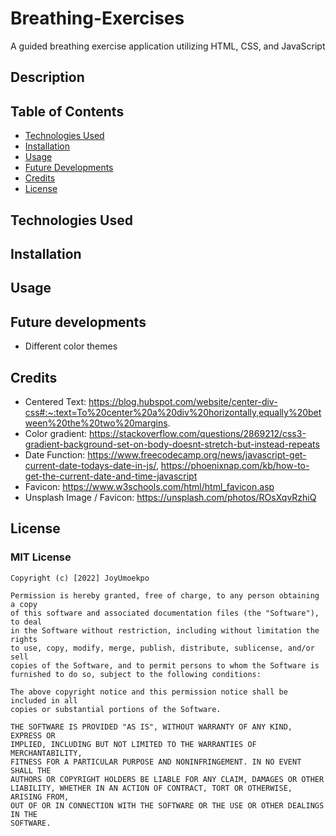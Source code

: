 # Breathing-Exercises
 A guided breathing exercise application utilizing HTML, CSS, and JavaScript

## Description

## Table of Contents

* [Technologies Used](#technologies-used)
* [Installation](#installation)
* [Usage](#usage)
* [Future Developments](#future-developments)
* [Credits](#credits)
* [License](#license)

## Technologies Used

## Installation

## Usage

## Future developments
* Different color themes

## Credits
* Centered Text: https://blog.hubspot.com/website/center-div-css#:~:text=To%20center%20a%20div%20horizontally,equally%20between%20the%20two%20margins.
* Color gradient: https://stackoverflow.com/questions/2869212/css3-gradient-background-set-on-body-doesnt-stretch-but-instead-repeats
* Date Function: 
https://www.freecodecamp.org/news/javascript-get-current-date-todays-date-in-js/, 
https://phoenixnap.com/kb/how-to-get-the-current-date-and-time-javascript
* Favicon: https://www.w3schools.com/html/html_favicon.asp
* Unsplash Image / Favicon: https://unsplash.com/photos/ROsXqvRzhiQ
## License
### MIT License

```
Copyright (c) [2022] JoyUmoekpo

Permission is hereby granted, free of charge, to any person obtaining a copy
of this software and associated documentation files (the "Software"), to deal
in the Software without restriction, including without limitation the rights
to use, copy, modify, merge, publish, distribute, sublicense, and/or sell
copies of the Software, and to permit persons to whom the Software is
furnished to do so, subject to the following conditions:

The above copyright notice and this permission notice shall be included in all
copies or substantial portions of the Software.

THE SOFTWARE IS PROVIDED "AS IS", WITHOUT WARRANTY OF ANY KIND, EXPRESS OR
IMPLIED, INCLUDING BUT NOT LIMITED TO THE WARRANTIES OF MERCHANTABILITY,
FITNESS FOR A PARTICULAR PURPOSE AND NONINFRINGEMENT. IN NO EVENT SHALL THE
AUTHORS OR COPYRIGHT HOLDERS BE LIABLE FOR ANY CLAIM, DAMAGES OR OTHER
LIABILITY, WHETHER IN AN ACTION OF CONTRACT, TORT OR OTHERWISE, ARISING FROM,
OUT OF OR IN CONNECTION WITH THE SOFTWARE OR THE USE OR OTHER DEALINGS IN THE
SOFTWARE.
```
